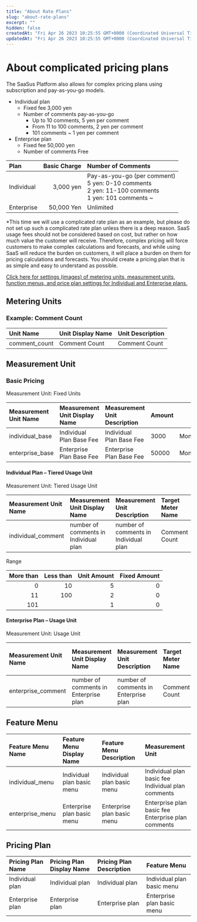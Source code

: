 ```yaml
---
title: "About Rate Plans"
slug: "about-rate-plans"
excerpt: ""
hidden: false
createdAt: "Fri Apr 26 2023 10:25:55 GMT+0000 (Coordinated Universal Time)"
updatedAt: "Fri Apr 26 2023 10:25:55 GMT+0000 (Coordinated Universal Time)"
---
```


# About complicated pricing plans

The SaaSus Platform also allows for complex pricing plans using subscription and pay-as-you-go models.

- Individual plan
  - Fixed fee 3,000 yen
  - Number of comments pay-as-you-go
    - Up to 10 comments, 5 yen per comment
    - From 11 to 100 comments, 2 yen per comment
    - 101 comments ~ 1 yen per comment
- Enterprise plan
  - Fixed fee 50,000 yen
  - Number of comments Free

| Plan       | Basic Charge | Number of Comments                                                                                         |
| :--------- | -----------: | :--------------------------------------------------------------------------------------------------------- |
| Individual   |    3,000 yen | Pay-as-you-go (per comment)<br/> 5 yen: 0-10 comments<br/> 2 yen: 11-100 comments <br/> 1 yen: 101 comments ~ |
| Enterprise |   50,000 Yen | Unlimited                                                                                                  |

\*This time we will use a complicated rate plan as an example, but please do not set up such a complicated rate plan unless there is a deep reason.
SaaS usage fees should not be considered based on cost, but rather on how much value the customer will receive.
Therefore, complex pricing will force customers to make complex calculations and forecasts, and while using SaaS will reduce the burden on customers, it will place a burden on them for pricing calculations and forecasts.
You should create a pricing plan that is as simple and easy to understand as possible.

[Click here for settings (images) of metering units, measurement units, function menus, and price plan settings for Individual and Enterprise plans.](./about-rate-plans/basic-charge-preference)

## Metering Units

### Example: Comment Count

| Unit Name    | Unit Display Name   | Unit Description |
|:-----------|:-------------|:-----------------|
| comment_count | Comment Count | Comment Count    |

## Measurement Unit

### Basic Pricing

Measurement Unit: Fixed Units

| Measurement Unit Name | Measurement Unit Display Name | Measurement Unit Description | Amount |       |     |
| :-------------------- | :---------------------------- | :--------------------------- | :----- | :---- | :-- |
| individual_base         | Individual Plan Base Fee        | Individual Plan Base Fee       | 3000   | Month | JPY |
| enterprise_base       | Enterprise Plan Base Fee      | Enterprise Plan Base Fee     | 50000  | Month | JPY |

#### Individual Plan – Tiered Usage Unit

Measurement Unit: Tiered Usage Unit

| Measurement Unit Name | Measurement Unit Display Name       | Measurement Unit Description        | Target Meter Name | Currency | Range           | Limit |
| :-------------------- | :---------------------------------- | :---------------------------------- | :---------------- | :------- | :-------------- | ----: |
| individual_comment      | number of comments in Individual plan | number of comments in Individual plan | Comment Count     | JPY      | see table below |     0 |

Range

| More than | Less than | Unit Amount | Fixed Amount |
| --------: | --------: | ----------: | -----------: |
|         0 |        10 |           5 |            0 |
|        11 |       100 |           2 |            0 |
|       101 |           |           1 |            0 |

#### Enterprise Plan – Usage Unit

Measurement Unit: Usage Unit

| Measurement Unit Name | Measurement Unit Display Name | Measurement Unit Description | Target Meter Name | Amount per Unit Usage | Limit | Currency |
| :-------------------- | :---------------------------- | :--------------------------- | :---------------- | :-------------------- | :---- | :------- |
| enterprise_comment    | number of comments in Enterprise plan      | number of comments in Enterprise plan     | Comment Count      | 0                     | 0     | JPY      |

## Feature Menu

| Feature Menu Name | Feature Menu Display Name  | Feature Menu Description   | Measurement Unit                                                               |
| :---------------- | :------------------------- | :------------------------- | :----------------------------------------------------------------------------- |
| individual_menu     | Individual plan basic menu   | Individual plan basic menu   | Individual plan basic fee<br/>Individual plan comments       |
| enterprise_menu   | Enterprise plan basic menu | Enterprise plan basic menu | Enterprise plan basic fee<br/>Enterprise plan comments |

## Pricing Plan

| Pricing Plan Name | Pricing Plan Display Name | Pricing Plan Description | Feature Menu               |
| :---------------- | :------------------------ | :----------------------- | :------------------------- |
| Individual plan     | Individual plan             | Individual plan            | Individual plan basic menu   |
| Enterprise plan   | Enterprise plan           | Enterprise plan          | Enterprise plan basic menu |